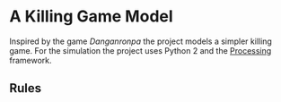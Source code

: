 # A Killing Game Model

Inspired by the game _Danganronpa_ the project models a simpler killing game. For the simulation the
project uses Python 2 and the [Processing](https://processing.org/) framework.

## Rules